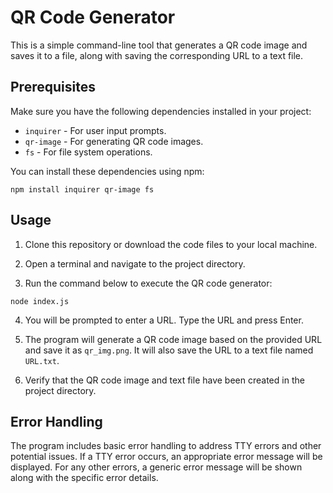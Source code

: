 
# QR Code Generator

This is a simple command-line tool that generates a QR code image and saves it to a file, along with saving the corresponding URL to a text file.

## Prerequisites

Make sure you have the following dependencies installed in your project:

- `inquirer` - For user input prompts.
- `qr-image` - For generating QR code images.
- `fs` - For file system operations.

You can install these dependencies using npm:

```
npm install inquirer qr-image fs
```

## Usage

1. Clone this repository or download the code files to your local machine.

2. Open a terminal and navigate to the project directory.

3. Run the command below to execute the QR code generator:


```
node index.js
```

4. You will be prompted to enter a URL. Type the URL and press Enter.

5. The program will generate a QR code image based on the provided URL and save it as `qr_img.png`. It will also save the URL to a text file named `URL.txt`.

6. Verify that the QR code image and text file have been created in the project directory.

## Error Handling

The program includes basic error handling to address TTY errors and other potential issues. If a TTY error occurs, an appropriate error message will be displayed. For any other errors, a generic error message will be shown along with the specific error details.
